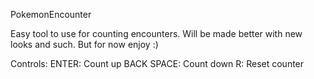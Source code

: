 PokemonEncounter

Easy tool to use for counting encounters. Will be made better with new looks and such. But for now enjoy :)

Controls:
ENTER: Count up
BACK SPACE: Count down
R: Reset counter
